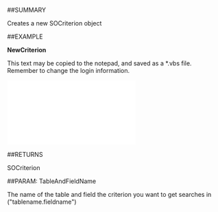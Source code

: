 

##SUMMARY

Creates a new SOCriterion object


##EXAMPLE

**NewCriterion**

This text may be copied to the notepad, and saved as a *.vbs file. Remember to change the login information.

![](../../Examples/vbs/SOCriteria.NewCriterion.vb.txt)




##RETURNS

SOCriterion





##PARAM: TableAndFieldName

The name of the table and field the criterion you want to get searches in ("tablename.fieldname")



